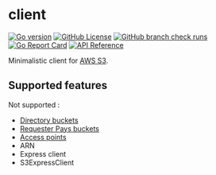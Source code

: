 # client

[![Go version](https://img.shields.io/github/go-mod/go-version/s3hobby/client?logo=go&labelColor=#00ADD8)](https://go.dev/doc/devel/release)
[![GitHub License](https://img.shields.io/github/license/s3hobby/client)](https://github.com/s3hobby/client/blob/main/LICENSE)
[![GitHub branch check runs](https://img.shields.io/github/check-runs/s3hobby/client/main?logo=github)](https://github.com/s3hobby/client/actions?query=branch%3Amain)
[![Go Report Card](https://goreportcard.com/badge/github.com/s3hobby/client)](https://goreportcard.com/report/github.com/s3hobby/client)
[![API Reference](https://img.shields.io/badge/api-reference-blue.svg)](https://pkg.go.dev/github.com/s3hobby/client)

Minimalistic client for [AWS S3](https://aws.amazon.com/fr/s3/).

## Supported features

Not supported :

- [Directory buckets](https://docs.aws.amazon.com/AmazonS3/latest/userguide/directory-buckets-overview.html)
- [Requester Pays buckets](https://docs.aws.amazon.com/AmazonS3/latest/userguide/RequesterPaysBuckets.html)
- [Access points](https://docs.aws.amazon.com/AmazonS3/latest/userguide/using-access-points.html)
- ARN
- Express client
- S3ExpressClient
